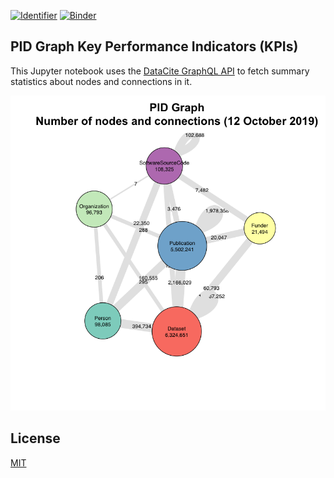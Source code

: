 [![Identifier](https://img.shields.io/badge/doi-10.14454%2F3bpw--w381-fca709.svg)](https://doi.org/10.14454/3bpw-w381)
[![Binder](https://mybinder.org/badge_logo.svg)](https://mybinder.org/v2/gh/datacite/notebooks/master/pid-graph/r-kpi/r-kpi.ipynb)

## PID Graph Key Performance Indicators (KPIs)

This Jupyter notebook uses the [DataCite GraphQL API](https://api.datacite.org/graphql) to fetch summary statistics about nodes and connections in it.

![](kpi.png)

## License

[MIT](https://github.com/datacite/notebooks/blob/master/LICENSE)
